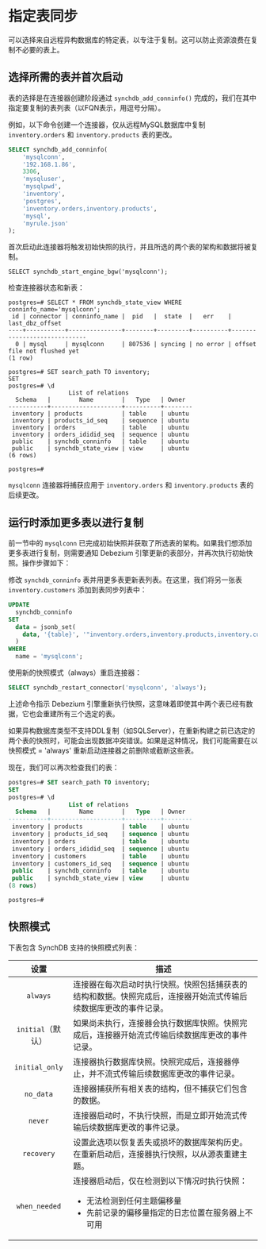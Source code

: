 # 指定表同步

可以选择来自远程异构数据库的特定表，以专注于复制。这可以防止资源浪费在复制不必要的表上。

## 选择所需的表并首次启动
表的选择是在连接器创建阶段通过 `synchdb_add_conninfo()` 完成的，我们在其中指定要复制的表列表（以FQN表示，用逗号分隔）。

例如，以下命令创建一个连接器，仅从远程MySQL数据库中复制 `inventory.orders` 和 `inventory.products` 表的更改。
```sql
SELECT synchdb_add_conninfo(
    'mysqlconn',
    '192.168.1.86',
    3306,
    'mysqluser',
    'mysqlpwd',
    'inventory',
    'postgres', 
    'inventory.orders,inventory.products',
    'mysql',
    'myrule.json'
);
```

首次启动此连接器将触发初始快照的执行，并且所选的两个表的架构和数据将被复制。

```
SELECT synchdb_start_engine_bgw('mysqlconn');
```

检查连接器状态和新表：
```
postgres=# SELECT * FROM synchdb_state_view WHERE conninfo_name='mysqlconn';
 id | connector | conninfo_name |  pid   |  state  |   err    |       last_dbz_offset
----+-----------+---------------+--------+---------+----------+-----------------------------
  0 | mysql     | mysqlconn     | 807536 | syncing | no error | offset file not flushed yet
(1 row)

postgres=# SET search_path TO inventory;
SET
postgres=# \d
                 List of relations
  Schema   |        Name        |   Type   | Owner
-----------+--------------------+----------+--------
 inventory | products           | table    | ubuntu
 inventory | products_id_seq    | sequence | ubuntu
 inventory | orders             | table    | ubuntu
 inventory | orders_ididid_seq  | sequence | ubuntu
 public    | synchdb_conninfo   | table    | ubuntu
 public    | synchdb_state_view | view     | ubuntu
(6 rows)

postgres=#
```

`mysqlconn` 连接器将捕获应用于 `inventory.orders` 和 `inventory.products` 表的后续更改。

## 运行时添加更多表以进行复制
前一节中的 `mysqlconn` 已完成初始快照并获取了所选表的架构。如果我们想添加更多表进行复制，则需要通知 Debezium 引擎更新的表部分，并再次执行初始快照。操作步骤如下：

修改 `synchdb_conninfo` 表并用更多表更新表列表。在这里，我们将另一张表 `inventory.customers` 添加到表同步列表中：
```sql
UPDATE 
  synchdb_conninfo 
SET 
  data = jsonb_set(
    data, '{table}', '"inventory.orders,inventory.products,inventory.customers"'
  ) 
WHERE 
  name = 'mysqlconn';
```

使用新的快照模式（always）重启连接器：
```sql
SELECT synchdb_restart_connector('mysqlconn', 'always');
```

上述命令指示 Debezium 引擎重新执行快照，这意味着即使其中两个表已经有数据，它也会重建所有三个选定的表。

如果异构数据库类型不支持DDL复制（如SQLServer），在重新构建之前已选定的两个表的快照时，可能会出现数据冲突错误。如果是这种情况，我们可能需要在以快照模式 = 'always' 重新启动连接器之前删除或截断这些表。

现在，我们可以再次检查我们的表：
```sql
postgres=# SET search_path TO inventory;
SET
postgres=# \d
                 List of relations
  Schema   |        Name        |   Type   | Owner
-----------+--------------------+----------+--------
 inventory | products           | table    | ubuntu
 inventory | products_id_seq    | sequence | ubuntu
 inventory | orders             | table    | ubuntu
 inventory | orders_ididid_seq  | sequence | ubuntu
 inventory | customers          | table    | ubuntu
 inventory | customers_id_seq   | sequence | ubuntu
 public    | synchdb_conninfo   | table    | ubuntu
 public    | synchdb_state_view | view     | ubuntu
(8 rows)

postgres=#

```

## 快照模式

下表包含 SynchDB 支持的快照模式列表：

|  **设置** | **描述** |
|:-:|-|
| `always`       | 连接器在每次启动时执行快照。快照包括捕获表的结构和数据。快照完成后，连接器开始流式传输后续数据库更改的事件记录。|
| `initial`（默认）      | 如果尚未执行，连接器会执行数据库快照。快照完成后，连接器开始流式传输后续数据库更改的事件记录。|
| `initial_only` | 连接器执行数据库快照。快照完成后，连接器停止，并不流式传输后续数据库更改的事件记录。|
| `no_data`      | 连接器捕获所有相关表的结构，但不捕获它们包含的数据。|
| `never`        | 连接器启动时，不执行快照，而是立即开始流式传输后续数据库更改的事件记录。|
| `recovery`     | 设置此选项以恢复丢失或损坏的数据库架构历史。在重新启动后，连接器执行快照，以从源表重建主题。|
| `when_needed`  | 连接器启动后，仅在检测到以下情况时执行快照：<br><ul><li>无法检测到任何主题偏移量</li><li>先前记录的偏移量指定的日志位置在服务器上不可用</li></ul>|
